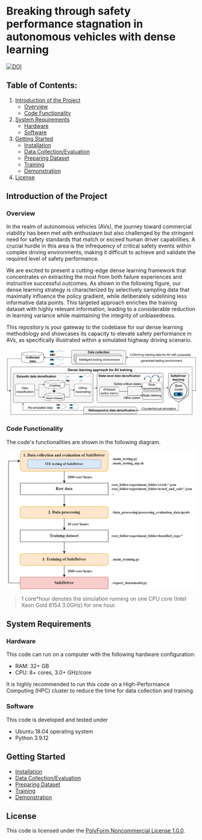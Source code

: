 # Breaking through safety performance stagnation in autonomous vehicles with dense learning

[![DOI](https://zenodo.org/badge/DOI/10.5281/zenodo.12735037.svg)](https://doi.org/10.5281/zenodo.12735037)

## Table of Contents:
1. [Introduction of the Project](#introduction-of-the-project)
    - [Overview](#overview)
    - [Code Functionality](#code-functionality)
2. [System Requirements](#system-requirements)
    - [Hardware](#hardware)
    - [Software](#software)
3. [Getting Started](#getting-started)
    - [Installation](docs/installation.md)
    - [Data Collection/Evaluation](docs/data_collection_evaluation.md)
    - [Preparing Dataset](docs/prepare_dataset.md)
    - [Training](docs/training.md)
    - [Demonstration](docs/demonstration.md)
3. [License](#license)

<!-- ABOUT THE PROJECT -->
## Introduction of the Project

### Overview
In the realm of autonomous vehicles (AVs), the journey toward commercial viability has been met with enthusiasm but also challenged by the stringent need for safety standards that match or exceed human driver capabilities. A crucial hurdle in this area is the infrequency of critical safety events within complex driving environments, making it difficult to achieve and validate the required level of safety performance. 

We are excited to present a cutting-edge dense learning framework that concentrates on extracting the most from both failure experiences and instructive successful outcomes. As shown in the following figure, our dense learning strategy is characterized by selectively sampling data that maximally influence the policy gradient, while deliberately sidelining less informative data points. This targeted approach enriches the training dataset with highly relevant information, leading to a considerable reduction in learning variance while maintaining the integrity of unbiasedness. 

This repository is your gateway to the codebase for our dense learning methodology and showcases its capacity to elevate safety performance in AVs, as specifically illustrated within a simulated highway driving scenario.

<img src='docs/figures/training_pipeline.png' width='700'>

### Code Functionality
The code's functionalities are shown in the following diagram.

<img src='docs/figures/code_functionality.png' width='700'>

> 1 core*hour denotes the simulation running on one CPU core (Intel Xeon Gold 6154 3.0GHz) for one hour.

## System Requirements

### Hardware
This code can run on a computer with the following hardware configuration:
- RAM: 32+ GB
- CPU: 8+ cores, 3.0+ GHz/core

It is highly recommended to run this code on a High-Performance Computing (HPC) cluster to reduce the time for data collection and training.

### Software
This code is developed and tested under
- Ubuntu 18.04 operating system
- Python 3.9.12

## Getting Started
- [Installation](docs/installation.md)
- [Data Collection/Evaluation](docs/data_collection_evaluation.md)
- [Preparing Dataset](docs/prepare_dataset.md)
- [Training](docs/training.md)
- [Demonstration](docs/demonstration.md)

## License
This code is licensed under the [PolyForm Noncommercial License 1.0.0](LICENSE).
